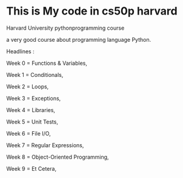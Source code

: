 # This is My code in cs50p harvard

Harvard University pythonprogramming course

a very good course about programming language Python.

Headlines :

Week 0 = Functions & Variables,

Week 1 = Conditionals,

Week 2 = Loops,

Week 3 = Exceptions,

Week 4 = Libraries,

Week 5 = Unit Tests,

Week 6 = File I/O,

Week 7 = Regular Expressions,

Week 8 = Object-Oriented Programming,

Week 9 = Et Cetera,
